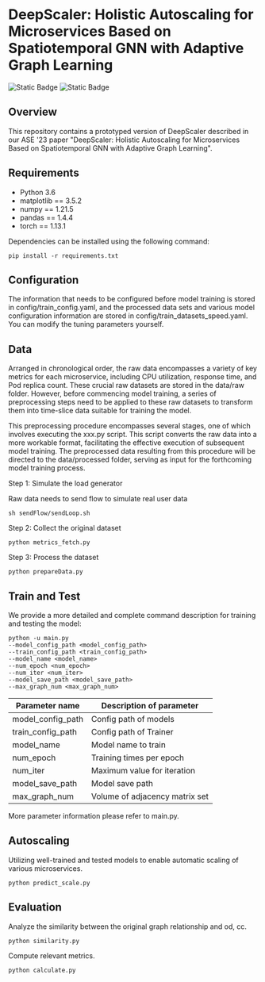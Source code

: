 # DeepScaler: Holistic Autoscaling for Microservices Based on Spatiotemporal GNN with Adaptive Graph Learning

![Static Badge](https://img.shields.io/badge/python-3.6-blue) ![Static Badge](https://img.shields.io/badge/PyTorch-red) 

## Overview
This repository contains a prototyped version of DeepScaler described in our ASE '23 paper "DeepScaler: Holistic Autoscaling for Microservices Based on Spatiotemporal GNN with Adaptive Graph Learning".


## Requirements
+   Python 3.6
+   matplotlib == 3.5.2
+   numpy == 1.21.5
+   pandas == 1.4.4
+   torch == 1.13.1


Dependencies can be installed using the following command:

```
pip install -r requirements.txt
```


## Configuration

The information that needs to be configured before model training is stored in config/train_config.yaml, and the processed data sets and various model configuration information are stored in config/train_datasets_speed.yaml. You can modify the tuning parameters yourself.

## Data

Arranged in chronological order, the raw data encompasses a variety of key metrics for each microservice, including CPU utilization, response time, and Pod replica count. These crucial raw datasets are stored in the data/raw folder. However, before commencing model training, a series of preprocessing steps need to be applied to these raw datasets to transform them into time-slice data suitable for training the model.

This preprocessing procedure encompasses several stages, one of which involves executing the xxx.py script. This script converts the raw data into a more workable format, facilitating the effective execution of subsequent model training. The preprocessed data resulting from this procedure will be directed to the data/processed folder, serving as input for the forthcoming model training process.

Step 1: Simulate the load generator

Raw data needs to send flow to simulate real user data

``` 
sh sendFlow/sendLoop.sh
```

Step 2: Collect the original dataset

```
python metrics_fetch.py
```

Step 3: Process the dataset

```
python prepareData.py
```

## Train and Test

We provide a more detailed and complete command description for training and testing the model:

```
python -u main.py
--model_config_path <model_config_path>
--train_config_path <train_config_path>
--model_name <model_name>
--num_epoch <num_epoch>
--num_iter <num_iter>
--model_save_path <model_save_path>
--max_graph_num <max_graph_num>
```

| Parameter name    | Description of parameter       |
|-------------------|--------------------------------|
| model_config_path | Config path of models          |
| train_config_path | Config path of Trainer         |
| model_name        | Model name to train            |
| num_epoch         | Training times per epoch       |
| num_iter          | Maximum value for iteration    |
| model_save_path   | Model save path                |
| max_graph_num     | Volume of adjacency matrix set |

More parameter information please refer to main.py.


## Autoscaling

Utilizing well-trained and tested models to enable automatic scaling of various microservices.

```
python predict_scale.py
```

## Evaluation

Analyze the similarity between the original graph relationship and od, cc.

```
python similarity.py
 ```

Compute relevant metrics.

```
python calculate.py
```





